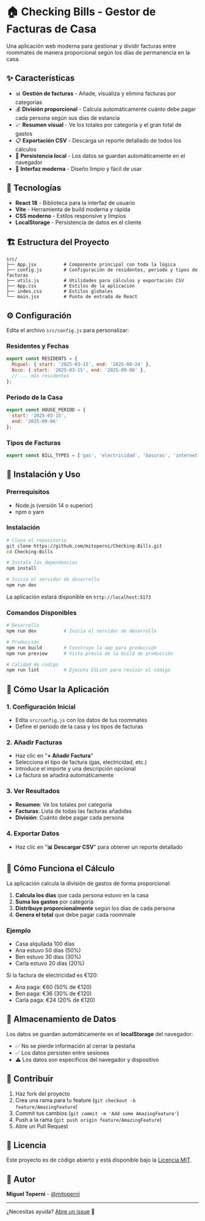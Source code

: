 # 🏠 Checking Bills - Gestor de Facturas de Casa

Una aplicación web moderna para gestionar y dividir facturas entre roommates de manera proporcional según los días de permanencia en la casa.

## ✨ Características

- 📊 **Gestión de facturas** - Añade, visualiza y elimina facturas por categorías
- 💰 **División proporcional** - Calcula automáticamente cuánto debe pagar cada persona según sus días de estancia
- 📈 **Resumen visual** - Ve los totales por categoría y el gran total de gastos
- 📋 **Exportación CSV** - Descarga un reporte detallado de todos los cálculos
- 💾 **Persistencia local** - Los datos se guardan automáticamente en el navegador
- 🎨 **Interfaz moderna** - Diseño limpio y fácil de usar

## 🚀 Tecnologías

- **React 18** - Biblioteca para la interfaz de usuario
- **Vite** - Herramienta de build moderna y rápida
- **CSS moderno** - Estilos responsive y limpios
- **LocalStorage** - Persistencia de datos en el cliente

## 🏗️ Estructura del Proyecto

```
src/
├── App.jsx          # Componente principal con toda la lógica
├── config.js        # Configuración de residentes, periodo y tipos de facturas
├── utils.js         # Utilidades para cálculos y exportación CSV
├── App.css          # Estilos de la aplicación
├── index.css        # Estilos globales
└── main.jsx         # Punto de entrada de React
```

## ⚙️ Configuración

Edita el archivo `src/config.js` para personalizar:

### Residentes y Fechas
```javascript
export const RESIDENTS = {
  Miguel: { start: '2025-03-15', end: '2025-08-24' },
  Nico: { start: '2025-03-15', end: '2025-09-06' },
  // ... más residentes
};
```

### Periodo de la Casa
```javascript
export const HOUSE_PERIOD = {
  start: '2025-03-15',
  end: '2025-09-06'
};
```

### Tipos de Facturas
```javascript
export const BILL_TYPES = ['gas', 'electricidad', 'basuras', 'internet'];
```

## 🔧 Instalación y Uso

### Prerrequisitos
- Node.js (versión 14 o superior)
- npm o yarn

### Instalación
```bash
# Clona el repositorio
git clone https://github.com/mitoperni/Checking-Bills.git
cd Checking-Bills

# Instala las dependencias
npm install

# Inicia el servidor de desarrollo
npm run dev
```

La aplicación estará disponible en `http://localhost:5173`

### Comandos Disponibles

```bash
# Desarrollo
npm run dev          # Inicia el servidor de desarrollo

# Producción
npm run build        # Construye la app para producción
npm run preview      # Vista previa de la build de producción

# Calidad de código
npm run lint         # Ejecuta ESLint para revisar el código
```

## 📖 Cómo Usar la Aplicación

### 1. Configuración Inicial
- Edita `src/config.js` con los datos de tus roommates
- Define el periodo de la casa y los tipos de facturas

### 2. Añadir Facturas
- Haz clic en "**+ Añadir Factura**"
- Selecciona el tipo de factura (gas, electricidad, etc.)
- Introduce el importe y una descripción opcional
- La factura se añadirá automáticamente

### 3. Ver Resultados
- **Resumen**: Ve los totales por categoría
- **Facturas**: Lista de todas las facturas añadidas
- **División**: Cuánto debe pagar cada persona

### 4. Exportar Datos
- Haz clic en "**📊 Descargar CSV**" para obtener un reporte detallado

## 🧮 Cómo Funciona el Cálculo

La aplicación calcula la división de gastos de forma proporcional:

1. **Calcula los días** que cada persona estuvo en la casa
2. **Suma los gastos** por categoría
3. **Distribuye proporcionalmente** según los días de cada persona
4. **Genera el total** que debe pagar cada roommate

### Ejemplo
- Casa alquilada 100 días
- Ana estuvo 50 días (50%)
- Ben estuvo 30 días (30%) 
- Carla estuvo 20 días (20%)

Si la factura de electricidad es €120:
- Ana paga: €60 (50% de €120)
- Ben paga: €36 (30% de €120)
- Carla paga: €24 (20% de €120)

## 📁 Almacenamiento de Datos

Los datos se guardan automáticamente en el **localStorage** del navegador:
- ✅ No se pierde información al cerrar la pestaña
- ✅ Los datos persisten entre sesiones
- ⚠️ Los datos son específicos del navegador y dispositivo

## 🤝 Contribuir

1. Haz fork del proyecto
2. Crea una rama para tu feature (`git checkout -b feature/AmazingFeature`)
3. Commit tus cambios (`git commit -m 'Add some AmazingFeature'`)
4. Push a la rama (`git push origin feature/AmazingFeature`)
5. Abre un Pull Request

## 📄 Licencia

Este proyecto es de código abierto y está disponible bajo la [Licencia MIT](LICENSE).

## 👤 Autor

**Miguel Toperni** - [@mitoperni](https://github.com/mitoperni)

---

¿Necesitas ayuda? [Abre un issue](https://github.com/mitoperni/Checking-Bills/issues) 🚀